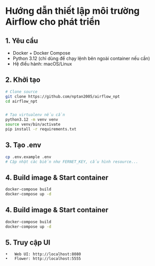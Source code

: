 # Hướng dẫn thiết lập môi trường Airflow cho phát triển

## 1. Yêu cầu
- Docker + Docker Compose
- Python 3.12 (chỉ dùng để chạy lệnh bên ngoài container nếu cần)
- Hệ điều hành: macOS/Linux

## 2. Khởi tạo
```bash
# Clone source
git clone https://github.com/nptan2005/airflow_npt
cd airflow_npt


# Tạo virtualenv nếu cần
python3.12 -m venv venv
source venv/bin/activate
pip install -r requirements.txt
```
## 3. Tạo .env

```bash
cp .env.example .env
# Cập nhật các biến như FERNET_KEY, cấu hình resource...
```
## 4. Build image & Start container

```bash
docker-compose build
docker-compose up -d
```

## 4. Build image & Start container

```bash
docker-compose build
docker-compose up -d
```

## 5. Truy cập UI
	•	Web UI: http://localhost:8080
	•	Flower: http://localhost:5555